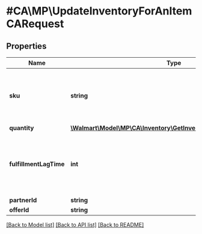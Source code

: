 # #CA\MP\UpdateInventoryForAnItemCARequest

## Properties

Name | Type | Description | Notes
------------ | ------------- | ------------- | -------------
**sku** | **string** | An arbitrary alphanumeric unique ID, seller-specified, identifying each item. |
**quantity** | [**\Walmart\Model\MP\CA\Inventory\GetInventory200ResponseQuantity**](GetInventory200ResponseQuantity.md) |  |
**fulfillmentLagTime** | **int** | The number of days between when the item is ordered and when it is shipped |
**partnerId** | **string** |  | [optional]
**offerId** | **string** |  | [optional]


[[Back to Model list]](../) [[Back to API list]](../../Api/CA/MP) [[Back to README]](../../README.md)

